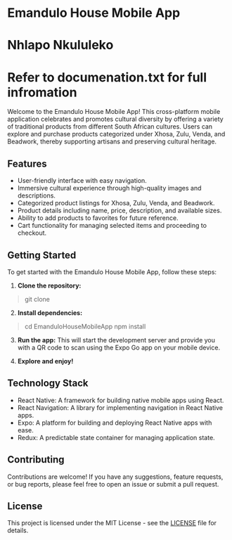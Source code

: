 # Emandulo House Mobile App
# Nhlapo Nkululeko
# Refer to documenation.txt for full infromation

Welcome to the Emandulo House Mobile App! This cross-platform mobile application celebrates and promotes cultural diversity by offering a variety of traditional products from different South African cultures. Users can explore and purchase products categorized under Xhosa, Zulu, Venda, and Beadwork, thereby supporting artisans and preserving cultural heritage.

## Features

- User-friendly interface with easy navigation.
- Immersive cultural experience through high-quality images and descriptions.
- Categorized product listings for Xhosa, Zulu, Venda, and Beadwork.
- Product details including name, price, description, and available sizes.
- Ability to add products to favorites for future reference.
- Cart functionality for managing selected items and proceeding to checkout.

## Getting Started

To get started with the Emandulo House Mobile App, follow these steps:

1. **Clone the repository:**
> git clone <repository-url>


2. **Install dependencies:**
> cd EmanduloHouseMobileApp
> npm install


3. **Run the app:**
This will start the development server and provide you with a QR code to scan using the Expo Go app on your mobile device.

4. **Explore and enjoy!**

## Technology Stack

- React Native: A framework for building native mobile apps using React.
- React Navigation: A library for implementing navigation in React Native apps.
- Expo: A platform for building and deploying React Native apps with ease.
- Redux: A predictable state container for managing application state.

## Contributing

Contributions are welcome! If you have any suggestions, feature requests, or bug reports, please feel free to open an issue or submit a pull request.

## License

This project is licensed under the MIT License - see the [LICENSE](LICENSE) file for details.
